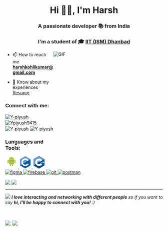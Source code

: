 <h1 align="center">Hi 👋🏻, I'm Harsh</h1>
<h3 align="center">A passionate developer 📚 from India</h3>
<h3 align="center">I'm a student of
    🎓 <a href="https://www.iitism.ac.in/">IIT (ISM) Dhanbad</a></h3>

<img align="right" alt="GIF" src="https://media.giphy.com/media/SWoSkN6DxTszqIKEqv/giphy.gif" width="350" height="350"/>

- 📫 How to reach me **harshkohlikumar@gmail.com**

- 📄 Know about my experiences [Resume](https://drive.google.com/file/d/1IXE2ZKwmF_UeFJhyKs_atjsX-8abIk2U/view?usp=sharing)
<h3 align="left">Connect with me:</h3>
<p align="left">

<a href="https://www.linkedin.com/in/harsh-kumar-725030195/" target="blank"><img align="center" src="https://cdn.jsdelivr.net/npm/simple-icons@3.0.1/icons/linkedin.svg" alt="Y-piyush" height="30" width="40" /></a>
<a href="https://www.codechef.com/users/ypiyush9415" target="blank"><img align="center" src="https://cdn.jsdelivr.net/npm/simple-icons@3.1.0/icons/codechef.svg" alt="Ypiyush9415" height="30" width="40" /></a>
<a href="https://www.hackerrank.com/Ypiyush9415" target="blank"><img align="center" src="https://cdn.jsdelivr.net/npm/simple-icons@3.0.1/icons/hackerrank.svg" alt="Y-piyush" height="30" width="40" /></a>
<a href="https://codeforces.com/profile/Y_piyush9415" target="blank"><img align="center" src="https://cdn.jsdelivr.net/npm/simple-icons@3.0.1/icons/codeforces.svg" alt="Y-piyush" height="30" width="40" /></a>
</p>
<h3 align="left">Languages and Tools:</h3>
<p align="left"> <a href="https://developer.android.com" target="_blank"> <img src="https://raw.githubusercontent.com/devicons/devicon/master/icons/android/android-original-wordmark.svg" alt="android" width="40" height="40"/> </a> <a href="https://www.cprogramming.com/" target="_blank"> <img src="https://raw.githubusercontent.com/devicons/devicon/master/icons/c/c-original.svg" alt="c" width="40" height="40"/> </a> <a href="https://www.w3schools.com/cpp/" target="_blank"> <img src="https://raw.githubusercontent.com/devicons/devicon/master/icons/cplusplus/cplusplus-original.svg" alt="cplusplus" width="40" height="40"/> </a> <a href="https://www.figma.com/" target="_blank"> <img src="https://www.vectorlogo.zone/logos/figma/figma-icon.svg" alt="figma" width="40" height="40"/> </a> <a href="https://firebase.google.com/" target="_blank"> <img src="https://www.vectorlogo.zone/logos/firebase/firebase-icon.svg" alt="firebase" width="40" height="40"/> </a> <a href="https://git-scm.com/" target="_blank"> <img src="https://www.vectorlogo.zone/logos/git-scm/git-scm-icon.svg" alt="git" width="40" height="40"/> </a> <a href="https://www.java.com" target="_blank">  <a href="https://postman.com" target="_blank"> <img src="https://www.vectorlogo.zone/logos/getpostman/getpostman-icon.svg" alt="postman" width="40" height="40"/> </a> </p>

<img align="center" src="https://github-readme-stats.vercel.app/api?username=Y-piyush&bg_color=30,e96443,904e95&title_color=fff&text_color=fff">
<img align="center" src="https://github-readme-stats.vercel.app/api/top-langs/?username=Y-piyush&layout=compact">


--- 
<img src="https://media.giphy.com/media/LnQjpWaON8nhr21vNW/giphy.gif" width="60"> <em><b>I love interacting and networking with different people</b> so if you want to say <b>hi, I'll be happy to connect with you!</b> :)</em><br/> 


<h1 align="left"> 
    <a href="https://www.linkedin.com/in/piyush-y-75349b19b">
    <img src="https://img.shields.io/badge/-Piyush-blue?style=flat-square&logo=Linkedin&logoColor=white&link=https://www.linkedin.com/in/piyush-y-75349b19b"/></a>
    <a href="mailto:ypiysh9415@gmail.com">
    <img src="https://img.shields.io/badge/-ypiyush9415@gmail.com-c14438?style=flat-square&logo=Gmail&logoColor=white&link=mailto:ypiysh9415@gmail.com"/></a>
</h1>
